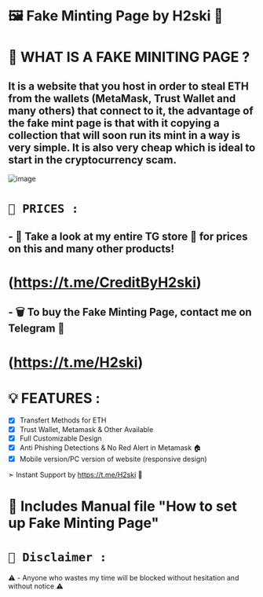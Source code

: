 # 🖼️ Fake Minting Page by H2ski 🌟

# 🔨 WHAT IS A FAKE MINITING PAGE ?

## It is a website that you host in order to steal ETH from the wallets (MetaMask, Trust Wallet and many others) that connect to it, the advantage of the fake mint page is that with it copying a collection that will soon run its mint in a way is very simple. It is also very cheap which is ideal to start in the cryptocurrency scam.

![image](https://cdn.discordapp.com/attachments/775727248799694859/1014852148720320592/unknown.png)

# `💸 PRICES :`

## - 🛒 Take a look at my entire TG store 🌟 for prices on this and many other products! 
# (https://t.me/CreditByH2ski)

## - 🗑️ To buy the Fake Minting Page, contact me on Telegram 🌟 
# (https://t.me/H2ski)

# 💡 FEATURES :

- [x] Transfert Methods for ETH
- [x] Trust Wallet, Metamask & Other Available
- [x] Full Customizable Design
- [x] Anti Phishing Detections & No Red Alert in Metamask 🏠
- [x] Mobile version/PC version of website (responsive design)

➣ Instant Support by https://t.me/H2ski 🌟

# 📜 Includes Manual file "How to set up Fake Minting Page"

# `🚫 Disclaimer :`
⚠️ - Anyone who wastes my time will be blocked without hesitation and without notice ⚠️

